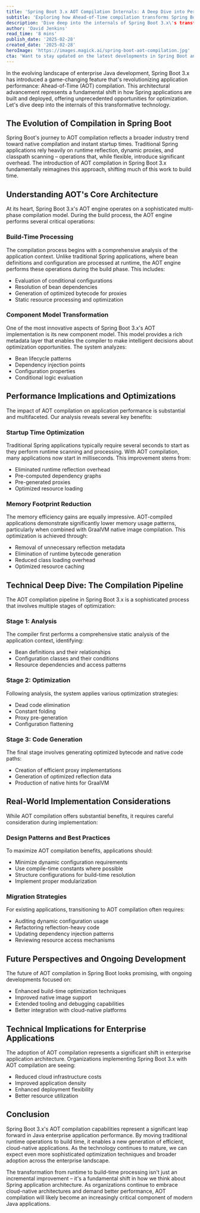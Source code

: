 ```yaml
---
title: 'Spring Boot 3.x AOT Compilation Internals: A Deep Dive into Performance Optimization'
subtitle: 'Exploring how Ahead-of-Time compilation transforms Spring Boot performance'
description: 'Dive deep into the internals of Spring Boot 3.x\'s transformative Ahead-of-Time (AOT) compilation, exploring its architecture, performance benefits, and implementation strategies crucial for next-generation Java applications.'
author: 'David Jenkins'
read_time: '8 mins'
publish_date: '2025-02-28'
created_date: '2025-02-28'
heroImage: 'https://images.magick.ai/spring-boot-aot-compilation.jpg'
cta: 'Want to stay updated on the latest developments in Spring Boot and enterprise Java? Follow us on LinkedIn for in-depth technical analysis and expert insights into cutting-edge technologies that are reshaping enterprise development.'
---
```


In the evolving landscape of enterprise Java development, Spring Boot 3.x has introduced a game-changing feature that's revolutionizing application performance: Ahead-of-Time (AOT) compilation. This architectural advancement represents a fundamental shift in how Spring applications are built and deployed, offering unprecedented opportunities for optimization. Let's dive deep into the internals of this transformative technology.

## The Evolution of Compilation in Spring Boot

Spring Boot's journey to AOT compilation reflects a broader industry trend toward native compilation and instant startup times. Traditional Spring applications rely heavily on runtime reflection, dynamic proxies, and classpath scanning – operations that, while flexible, introduce significant overhead. The introduction of AOT compilation in Spring Boot 3.x fundamentally reimagines this approach, shifting much of this work to build time.

## Understanding AOT's Core Architecture

At its heart, Spring Boot 3.x's AOT engine operates on a sophisticated multi-phase compilation model. During the build process, the AOT engine performs several critical operations:

### Build-Time Processing

The compilation process begins with a comprehensive analysis of the application context. Unlike traditional Spring applications, where bean definitions and configuration are processed at runtime, the AOT engine performs these operations during the build phase. This includes:

- Evaluation of conditional configurations
- Resolution of bean dependencies
- Generation of optimized bytecode for proxies
- Static resource processing and optimization

### Component Model Transformation

One of the most innovative aspects of Spring Boot 3.x's AOT implementation is its new component model. This model provides a rich metadata layer that enables the compiler to make intelligent decisions about optimization opportunities. The system analyzes:

- Bean lifecycle patterns
- Dependency injection points
- Configuration properties
- Conditional logic evaluation

## Performance Implications and Optimizations

The impact of AOT compilation on application performance is substantial and multifaceted. Our analysis reveals several key benefits:

### Startup Time Optimization

Traditional Spring applications typically require several seconds to start as they perform runtime scanning and processing. With AOT compilation, many applications now start in milliseconds. This improvement stems from:

- Eliminated runtime reflection overhead
- Pre-computed dependency graphs
- Pre-generated proxies
- Optimized resource loading

### Memory Footprint Reduction

The memory efficiency gains are equally impressive. AOT-compiled applications demonstrate significantly lower memory usage patterns, particularly when combined with GraalVM native image compilation. This optimization is achieved through:

- Removal of unnecessary reflection metadata
- Elimination of runtime bytecode generation
- Reduced class loading overhead
- Optimized resource caching

## Technical Deep Dive: The Compilation Pipeline

The AOT compilation pipeline in Spring Boot 3.x is a sophisticated process that involves multiple stages of optimization:

### Stage 1: Analysis

The compiler first performs a comprehensive static analysis of the application context, identifying:

- Bean definitions and their relationships
- Configuration classes and their conditions
- Resource dependencies and access patterns

### Stage 2: Optimization

Following analysis, the system applies various optimization strategies:

- Dead code elimination
- Constant folding
- Proxy pre-generation
- Configuration flattening

### Stage 3: Code Generation

The final stage involves generating optimized bytecode and native code paths:

- Creation of efficient proxy implementations
- Generation of optimized reflection data
- Production of native hints for GraalVM

## Real-World Implementation Considerations

While AOT compilation offers substantial benefits, it requires careful consideration during implementation:

### Design Patterns and Best Practices

To maximize AOT compilation benefits, applications should:

- Minimize dynamic configuration requirements
- Use compile-time constants where possible
- Structure configurations for build-time resolution
- Implement proper modularization

### Migration Strategies

For existing applications, transitioning to AOT compilation often requires:

- Auditing dynamic configuration usage
- Refactoring reflection-heavy code
- Updating dependency injection patterns
- Reviewing resource access mechanisms

## Future Perspectives and Ongoing Development

The future of AOT compilation in Spring Boot looks promising, with ongoing developments focused on:

- Enhanced build-time optimization techniques
- Improved native image support
- Extended tooling and debugging capabilities
- Better integration with cloud-native platforms

## Technical Implications for Enterprise Applications

The adoption of AOT compilation represents a significant shift in enterprise application architecture. Organizations implementing Spring Boot 3.x with AOT compilation are seeing:

- Reduced cloud infrastructure costs
- Improved application density
- Enhanced deployment flexibility
- Better resource utilization

## Conclusion

Spring Boot 3.x's AOT compilation capabilities represent a significant leap forward in Java enterprise application performance. By moving traditional runtime operations to build time, it enables a new generation of efficient, cloud-native applications. As the technology continues to mature, we can expect even more sophisticated optimization techniques and broader adoption across the enterprise landscape.

The transformation from runtime to build-time processing isn't just an incremental improvement – it's a fundamental shift in how we think about Spring application architecture. As organizations continue to embrace cloud-native architectures and demand better performance, AOT compilation will likely become an increasingly critical component of modern Java applications.